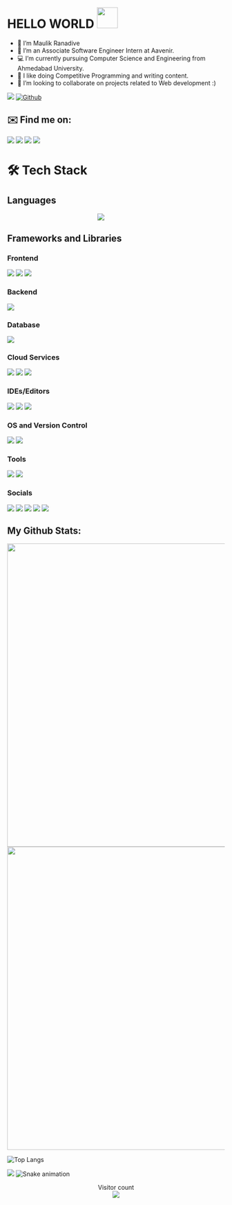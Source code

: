 # HELLO WORLD <img src="https://raw.githubusercontent.com/MartinHeinz/MartinHeinz/master/wave.gif" width="48">

- 🔭 I’m Maulik Ranadive
- 👀 I’m an Associate Software Engineer Intern  at Aavenir.
- 💻 I’m currently pursuing Computer Science and Engineering from Ahmedabad University.
- 🌱 I like doing Competitive Programming and writing content.
- :slightly_smiling_face: I’m looking to collaborate on projects related to Web development :)

<!---
Maulik176/Maulik176 is a ✨ special ✨ repository because its `README.md` (this file) appears on your GitHub profile.
You can click the Preview link to take a look at your changes.
--->
![](https://visitor-badge.laobi.icu/badge?page_id=Maulik176.Maulik176)
[![Github](https://img.shields.io/github/followers/Maulik176?label=Follow&style=social)](https://github.com/webdevSandy)

## ✉️ Find me on: 

[<img src="https://img.shields.io/badge/Gmail-D14836?style=for-the-badge&logo=gmail&logoColor=white" target="_blank" />](mailto:contact.sandychaudhary@gmail.com)
[<img src="https://img.shields.io/badge/website-000000?style=for-the-badge&logo=About.me&logoColor=white" />](https://maulik-ranadive-portfolio.netlify.app/)
[<img src="https://img.shields.io/badge/LinkedIn-0077B5?style=for-the-badge&logo=linkedin&logoColor=white" />](https://www.linkedin.com/in/webdevSandy/)
[<img src="https://img.shields.io/badge/Instagram-E4405F?style=for-the-badge&logo=instagram&logoColor=white" />](https://www.instagram.com/sandy_chaudhary_._/)



# 🛠️ Tech Stack

## Languages

<p align="center">
  <a href="https://skillicons.dev" style='align-content: space-between;'>
    <img src="https://skillicons.dev/icons?i=html,css,js,typescript,python&perline=8" style="text-indent: 5em; " />
  </a>
</p>

## Frameworks and Libraries


### Frontend
<p float="left">
<img src="https://img.shields.io/badge/React-20232A?style=for-the-badge&logo=react&logoColor=61DAFB">
<img src="https://img.shields.io/badge/Tailwind_CSS-38B2AC?style=for-the-badge&logo=tailwind-css&logoColor=white">
<img src="https://img.shields.io/badge/Bootstrap-563D7C?style=for-the-badge&logo=bootstrap&logoColor=white">
</p>


### Backend

<p float="left">
<img src="https://img.shields.io/badge/Node.js-43853D?style=for-the-badge&logo=node.js&logoColor=white">
</p>


### Database
<p float="float">
<img src="https://img.shields.io/badge/MongoDB-4EA94B?style=for-the-badge&logo=mongodb&logoColor=white">
</p>


### Cloud Services
<p float="left">
<img src="https://img.shields.io/badge/Netlify-00C7B7?style=for-the-badge&logo=netlify&logoColor=white">
<img src="https://img.shields.io/badge/vercel-4285F4?style=for-the-badge&logo=vercel&logoColor=white">
<img src="https://img.shields.io/badge/Google_Cloud-4285F4?style=for-the-badge&logo=google-cloud&logoColor=white">
</p>

### IDEs/Editors
<p float="left">
<img src="https://img.shields.io/badge/Visual_Studio_Code-0078D4?style=for-the-badge&logo=visual%20studio%20code&logoColor=white">
<img src="https://img.shields.io/badge/Colab-F9AB00?style=for-the-badge&logo=googlecolab&color=525252">
<img src="https://img.shields.io/badge/Codesandbox-000000?style=for-the-badge&logo=CodeSandbox&logoColor=white">
</p>

### OS and Version Control

<p float="left">

<img src="https://img.shields.io/badge/Windows-0078D6?style=for-the-badge&logo=windows&logoColor=white" />
<img src="https://img.shields.io/badge/GitHub-100000?style=for-the-badge&logo=github&logoColor=white" />
<!--
<img src='https://camo.githubusercontent.com/ec0d32e85caf4723d5182a75338c89f85a2c3679aed0c46c9ee9fd1c8dc2a316/68747470733a2f2f696d672e736869656c64732e696f2f62616467652f6769742d2532334630353033332e7376673f7374796c653d666f722d7468652d6261646765266c6f676f3d676974266c6f676f436f6c6f723d7768697465'/> -->
</p>

### Tools
<p float="left">
<img src="https://img.shields.io/badge/Figma-F24E1E?style=for-the-badge&logo=figma&logoColor=white" />
<img src="https://img.shields.io/badge/Canva-%2300C4CC.svg?&style=for-the-badge&logo=Canva&logoColor=white" />
</p>


### Socials

[<img src="https://img.shields.io/badge/-LeetCode-FFA116?style=for-the-badge&logo=LeetCode&logoColor=black" />](https://leetcode.com/user4360g/)
[<img src ="https://img.shields.io/badge/coding%20ninjas-DD6620?style=for-the-badge&logo=codingninjas&logoColor=white" />](https://www.codingninjas.com/studio/profile/49bf12a7-55b5-4d55-a803-a59f69db7b13)
[<img src="https://img.shields.io/badge/GeeksforGeeks-298D46?style=for-the-badge&logo=geeksforgeeks&logoColor=white" />](https://leetcode.com/user4360g/)
[<img src="https://img.shields.io/badge/-Hackerrank-2EC866?style=for-the-badge&logo=HackerRank&logoColor=white" />](https://www.hackerrank.com/maulik_r1?hr_r=1)
[<img src="https://img.shields.io/badge/Twitter-1DA1F2?style=for-the-badge&logo=twitter&logoColor=white" />](https://twitter.com/MaulikRanadive2)
## My Github Stats:

<img src="https://github-profile-summary-cards.vercel.app/api/cards/profile-details?username=webdevSandy&theme=radical" width="700"/>
<img src="https://github-profile-trophy.vercel.app/?username=webdevSandy&margin-w=5&theme=radical" width="700"/>
<!--   https://github-profile-trophy.vercel.app/?username={username}&theme={theme_name} -->

![Top Langs](https://github-readme-stats-sigma-five.vercel.app/api/top-langs/?username=webdevSandy&theme=radical)

<!--- <img alt="Night Coding" src="https://raw.githubusercontent.com/AVS1508/AVS1508/master/assets/Night-Coding.gif" align="left"/> --->
<a href=#><img src="contributions.svg"></a>
![Snake animation](https://github.com/Maulik176/webdevSandy/blob/output/github-contribution-grid-snake.svg)
<p align="center"> 
  Visitor count<br>
  <img src="https://profile-counter.glitch.me/Maulik176/count.svg" />
</p>
